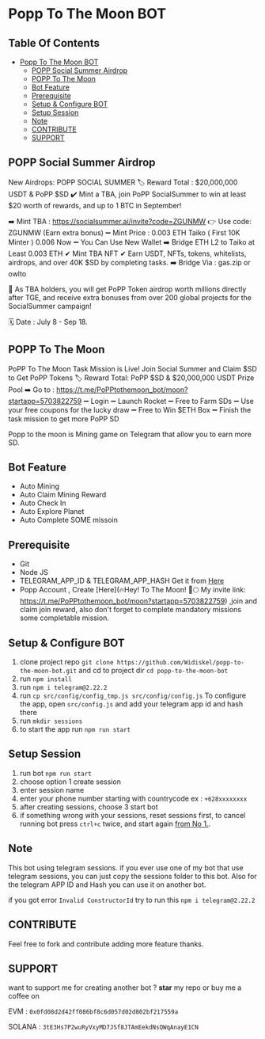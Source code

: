 # Popp To The Moon BOT

## Table Of Contents
- [Popp To The Moon BOT](#popp-to-the-moon-bot)
  - [POPP Social Summer Airdrop](#popp-social-summer-airdrop)
  - [POPP To The Moon](#popp-to-the-moon)
  - [Bot Feature](#bot-feature)
  - [Prerequisite](#prerequisite)
  - [Setup \& Configure BOT](#setup--configure-bot)
  - [Setup Session](#setup-session)
  - [Note](#note)
  - [CONTRIBUTE](#contribute)
  - [SUPPORT](#support)

## POPP Social Summer Airdrop
New Airdrops: POPP SOCIAL SUMMER 
🏷 Reward Total : $20,000,000 USDT & PoPP $SD 
✔ Mint a TBA, join PoPP SocialSummer to win at least  $20 worth of rewards, and up to 1 BTC in September! 

➡️ Mint TBA  :  https://socialsummer.ai/invite?code=ZGUNMW
👉 Use code: ZGUNMW (Earn extra bonus)
➖️ Mint Price : 0.003 ETH Taiko ( First 10K Minter ) 0.006 Now
➖️ You Can Use New Wallet
➡️ Bridge ETH L2 to Taiko at Least 0.003 ETH
✔ Mint TBA NFT
✔ Earn USDT, NFTs, tokens, whitelists, airdrops, and over 40K $SD by completing tasks. 
➡️ Bridge Via : gas.zip or owlto

📖 As TBA holders, you will get PoPP Token airdrop worth millions directly after TGE, and receive extra bonuses from 
over 200 global projects for the SocialSummer campaign! 

🗓 Date : July 8 - Sep 18. 

## POPP To The Moon
PoPP To The Moon Task Mission is Live! Join Social Summer and Claim $SD to Get PoPP Tokens
🏷 Reward Total: PoPP $SD & $20,000,000 USDT Prize Pool
➡️ Go to : https://t.me/PoPPtothemoon_bot/moon?startapp=5703822759
➖️ Login
➖️ Launch Rocket
➖️ Free to Farm SDs
➖️ Use your free coupons for the lucky draw
➖️ Free to Win $ETH Box
➖️ Finish the task mission to get more PoPP SD

Popp to the moon is Mining game on Telegram that allow you to earn more SD.

## Bot Feature

- Auto Mining
- Auto Claim Mining Reward
- Auto Check In
- Auto Explore Planet
- Auto Complete SOME missoin

## Prerequisite

- Git
- Node JS
- TELEGRAM_APP_ID & TELEGRAM_APP_HASH Get it from [Here](https://my.telegram.org/auth?to=apps)
- Popp Account , Create [Here](🔥Hey! To The Moon! 🚀🌕 My invite link: https://t.me/PoPPtothemoon_bot/moon?startapp=5703822759) ,join and claim join reward, also don't forget to complete mandatory missions some completable mission.

## Setup & Configure BOT

1. clone project repo `git clone https://github.com/Widiskel/popp-to-the-moon-bot.git` and cd to project dir `cd popp-to-the-moon-bot`
2. run `npm install`
3. run `npm i telegram@2.22.2`
4. run `cp src/config/config_tmp.js src/config/config.js`
   To configure the app, open `src/config.js` and add your telegram app id and hash there
5. run `mkdir sessions`
6. to start the app run `npm run start`

## Setup Session

1. run bot `npm run start`
2. choose option 1 create session
3. enter session name
4. enter your phone number starting with countrycode ex : `+628xxxxxxxx`
5. after creating sessions, choose 3 start bot
6. if something wrong with your sessions, reset sessions first, to cancel running bot press `ctrl+c` twice, and start again [from No 1.](#setup-session).

## Note

This bot using telegram sessions. if you ever use one of my bot that use telegram sessions, you can just copy the sessions folder to this bot. Also for the telegram APP ID and Hash you can use it on another bot.

if you got error `Invalid ConstructorId` try to run this ```npm i telegram@2.22.2```

## CONTRIBUTE

Feel free to fork and contribute adding more feature thanks.

## SUPPORT

want to support me for creating another bot ?
**star** my repo or buy me a coffee on

EVM : `0x0fd08d2d42ff086bf8c6d057d02d802bf217559a`

SOLANA : `3tE3Hs7P2wuRyVxyMD7JSf8JTAmEekdNsQWqAnayE1CN`

